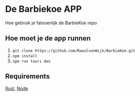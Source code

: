 # De Barbiekoe APP

Hoe gebruik je fatsoenlijk de BarbieKoe repo

## Hoe moet je de app runnen

1. `git clone https://github.com/RaoulvanWijk/BarbieKoe.git`
2. `npm install`
3. `npm run tauri dev`

## Requirements

[Rust](https://www.rust-lang.org/tools/install), [Node](https://nodejs.org/en/)
